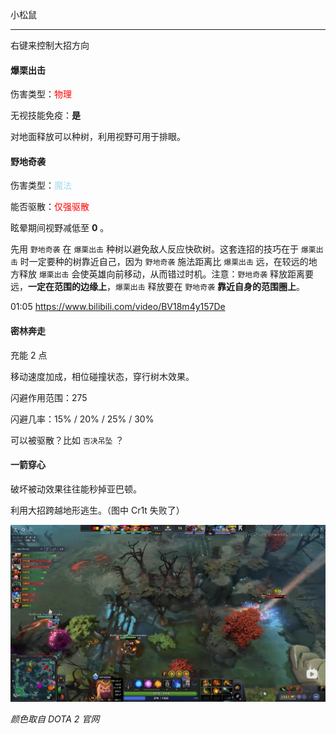 小松鼠

---

右键来控制大招方向

#### 爆栗出击

伤害类型：<font color=#ff0000>物理</font>

无视技能免疫：**是**

对地面释放可以种树，利用视野可用于排眼。



#### 野地奇袭

伤害类型：<font color=#a3dcee>魔法</font>

能否驱散：<font color=#ff0000>仅强驱散</font>

眩晕期间视野减低至 **0** 。

先用 `野地奇袭` 在 `爆栗出击` 种树以避免敌人反应快砍树。这套连招的技巧在于 `爆栗出击` 时一定要种的树靠近自己，因为 `野地奇袭` 施法距离比 `爆栗出击` 远，在较远的地方释放 `爆栗出击` 会使英雄向前移动，从而错过时机。注意：`野地奇袭` 释放距离要远，**一定在范围的边缘上**，`爆栗出击` 释放要在 `野地奇袭` **靠近自身的范围圈上**。

01:05 https://www.bilibili.com/video/BV18m4y157De



#### 密林奔走

充能 2 点

移动速度加成，相位碰撞状态，穿行树木效果。

闪避作用范围：275

闪避几率：15% / 20% / 25% / 30%

可以被驱散？比如 `否决吊坠` ？



#### 一箭穿心

破坏被动效果往往能秒掉亚巴顿。



利用大招跨越地形逃生。（图中 Cr1t 失败了）

<img src="./assets/Snipaste_2023-09-22_12-19-58.png" alt="Snipaste_2023-09-22_12-19-58" style="zoom: 50%;" />

*颜色取自 DOTA 2 官网*

